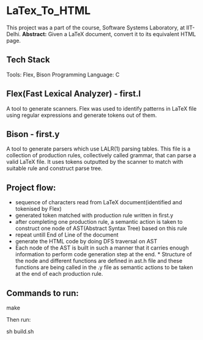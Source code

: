 # LaTex_To_HTML

This project was a part of the course, Software Systems Laboratory, at IIT-Delhi.
**Abstract:** Given a LaTeX document, convert it to its equivalent HTML page.

## Tech Stack
Tools: Flex, Bison
Programming Language: C

## Flex(Fast Lexical Analyzer) - first.l
A tool to generate scanners. Flex was used to identify patterns in LaTeX file using regular expressions and generate tokens out of them.

## Bison - first.y
A tool to generate parsers which use LALR(1) parsing tables. This file is a collection of production rules, collectively called grammar, that can parse a valid LaTeX file. It uses tokens outputted by the scanner to match with suitable rule and construct parse tree.

## Project flow:
* sequence of characters read from LaTeX document(identified and tokenised by Flex)
* generated token matched with production rule written in first.y
* after completing one production rule, a semantic action is taken to construct one node of AST(Abstract Syntax Tree) based on this rule
* repeat untill End of Line of the document
* generate the HTML code by doing DFS traversal on AST
* Each node of the AST is built in such a manner that it carries enough information to perform code generation step at the end. * Structure of the node and different functions are defined in ast.h file and these functions are being called in the .y file as semantic actions to be taken at the end of each production rule.

## Commands to run:

make

Then run:

sh build.sh
